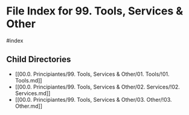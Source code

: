 # File Index for 99. Tools, Services & Other
#index

## Child Directories

- [[00.0. Principiantes/99. Tools, Services & Other/01. Tools/!01. Tools.md]]
- [[00.0. Principiantes/99. Tools, Services & Other/02. Services/!02. Services.md]]
- [[00.0. Principiantes/99. Tools, Services & Other/03. Other/!03. Other.md]]

